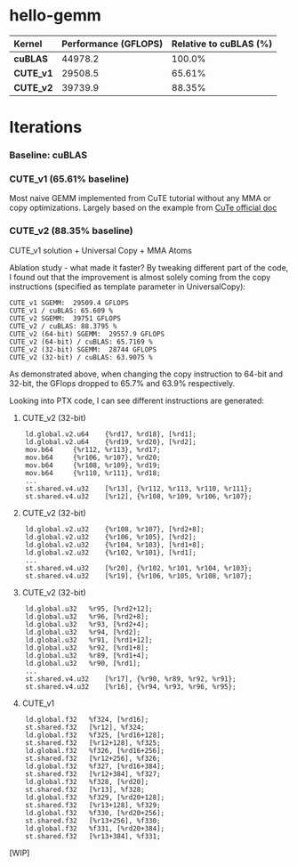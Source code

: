 # hello-gemm


| Kernel | Performance (GFLOPS) | Relative to cuBLAS (%) |
| :--- | :--- | :--- |
| **cuBLAS** | 44978.2 | 100.0% |
| **CUTE_v1** | 29508.5 | 65.61% |
| **CUTE_v2** | 39739.9 | 88.35% |

# Iterations
### Baseline: cuBLAS

### CUTE_v1 (65.61% baseline)
Most naive GEMM implemented from CuTE tutorial without any MMA or copy optimizations. Largely based on the example from [CuTe official doc](https://docs.nvidia.com/cutlass/media/docs/cpp/cute/0x_gemm_tutorial.html#sgemm-1-cu)

### CUTE_v2 (88.35% baseline)
CUTE_v1 solution + Universal Copy + MMA Atoms

Ablation study - what made it faster?
By tweaking different part of the code, I found out that the improvement is almost solely coming from the copy instructions (specified as template parameter in UniversalCopy):

```
CUTE_v1 SGEMM:  29509.4 GFLOPS
CUTE_v1 / cuBLAS: 65.609 %
CUTE_v2 SGEMM:  39751 GFLOPS
CUTE_v2 / cuBLAS: 88.3795 %
CUTE_v2 (64-bit) SGEMM:  29557.9 GFLOPS
CUTE_v2 (64-bit) / cuBLAS: 65.7169 %
CUTE_v2 (32-bit) SGEMM:  28744 GFLOPS
CUTE_v2 (32-bit) / cuBLAS: 63.9075 %
```
As demonstrated above, when changing the copy instruction to 64-bit and 32-bit, the GFlops dropped to 65.7% and 63.9% respectively. 

Looking into PTX code, I can see different instructions are generated:
1. CUTE_v2 (32-bit)
```
	ld.global.v2.u64 	{%rd17, %rd18}, [%rd1];
	ld.global.v2.u64 	{%rd19, %rd20}, [%rd2];
	mov.b64 	{%r112, %r113}, %rd17;
	mov.b64 	{%r106, %r107}, %rd20;
	mov.b64 	{%r108, %r109}, %rd19;
	mov.b64 	{%r110, %r111}, %rd18;
    ...
    st.shared.v4.u32 	[%r13], {%r112, %r113, %r110, %r111};
	st.shared.v4.u32 	[%r12], {%r108, %r109, %r106, %r107};
```
2. CUTE_v2 (32-bit)
```
	ld.global.v2.u32 	{%r108, %r107}, [%rd2+8];
	ld.global.v2.u32 	{%r106, %r105}, [%rd2];
	ld.global.v2.u32 	{%r104, %r103}, [%rd1+8];
	ld.global.v2.u32 	{%r102, %r101}, [%rd1];
    ...
    st.shared.v4.u32 	[%r20], {%r102, %r101, %r104, %r103};
	st.shared.v4.u32 	[%r19], {%r106, %r105, %r108, %r107};
```
3. CUTE_v2 (32-bit)
```
	ld.global.u32 	%r95, [%rd2+12];
	ld.global.u32 	%r96, [%rd2+8];
	ld.global.u32 	%r93, [%rd2+4];
	ld.global.u32 	%r94, [%rd2];
	ld.global.u32 	%r91, [%rd1+12];
	ld.global.u32 	%r92, [%rd1+8];
	ld.global.u32 	%r89, [%rd1+4];
	ld.global.u32 	%r90, [%rd1];
    ...
	st.shared.v4.u32 	[%r17], {%r90, %r89, %r92, %r91};
	st.shared.v4.u32 	[%r16], {%r94, %r93, %r96, %r95};
```
4. CUTE_v1
```
	ld.global.f32 	%f324, [%rd16];
	st.shared.f32 	[%r12], %f324;
	ld.global.f32 	%f325, [%rd16+128];
	st.shared.f32 	[%r12+128], %f325;
	ld.global.f32 	%f326, [%rd16+256];
	st.shared.f32 	[%r12+256], %f326;
	ld.global.f32 	%f327, [%rd16+384];
	st.shared.f32 	[%r12+384], %f327;
	ld.global.f32 	%f328, [%rd20];
	st.shared.f32 	[%r13], %f328;
	ld.global.f32 	%f329, [%rd20+128];
	st.shared.f32 	[%r13+128], %f329;
	ld.global.f32 	%f330, [%rd20+256];
	st.shared.f32 	[%r13+256], %f330;
	ld.global.f32 	%f331, [%rd20+384];
	st.shared.f32 	[%r13+384], %f331;
```

[WIP]
